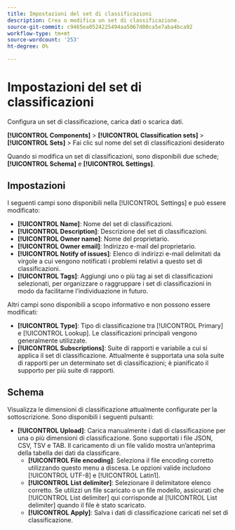 ```yaml
---
title: Impostazioni del set di classificazioni
description: Crea o modifica un set di classificazione.
source-git-commit: c9465ea0524225494aa5067d00ca5e7aba4bca92
workflow-type: tm+mt
source-wordcount: '253'
ht-degree: 0%

---
```



# Impostazioni del set di classificazioni

Configura un set di classificazione, carica dati o scarica dati.

**[!UICONTROL Components]** > **[!UICONTROL Classification sets]** > **[!UICONTROL Sets]** > Fai clic sul nome del set di classificazioni desiderato

Quando si modifica un set di classificazioni, sono disponibili due schede; **[!UICONTROL Schema]** e **[!UICONTROL Settings]**.

## Impostazioni

I seguenti campi sono disponibili nella [!UICONTROL Settings] e può essere modificato:

* **[!UICONTROL Name]**: Nome del set di classificazioni.
* **[!UICONTROL Description]**: Descrizione del set di classificazioni.
* **[!UICONTROL Owner name]**: Nome del proprietario.
* **[!UICONTROL Owner email]**: Indirizzo e-mail del proprietario.
* **[!UICONTROL Notify of issues]**: Elenco di indirizzi e-mail delimitati da virgole a cui vengono notificati i problemi relativi a questo set di classificazioni.
* **[!UICONTROL Tags]**: Aggiungi uno o più tag ai set di classificazioni selezionati, per organizzare o raggruppare i set di classificazioni in modo da facilitarne l’individuazione in futuro.

Altri campi sono disponibili a scopo informativo e non possono essere modificati:

* **[!UICONTROL Type]**: Tipo di classificazione tra [!UICONTROL Primary] e [!UICONTROL Lookup]. Le classificazioni principali vengono generalmente utilizzate.
* **[!UICONTROL Subscriptions]**: Suite di rapporti e variabile a cui si applica il set di classificazione. Attualmente è supportata una sola suite di rapporti per un determinato set di classificazioni; è pianificato il supporto per più suite di rapporti.

## Schema

Visualizza le dimensioni di classificazione attualmente configurate per la sottoscrizione. Sono disponibili i seguenti pulsanti:

* **[!UICONTROL Upload]**: Carica manualmente i dati di classificazione per una o più dimensioni di classificazione. Sono supportati i file JSON, CSV, TSV e TAB. Il caricamento di un file valido mostra un’anteprima della tabella dei dati da classificare.
   * **[!UICONTROL File encoding]**: Seleziona il file encoding corretto utilizzando questo menu a discesa. Le opzioni valide includono [!UICONTROL UTF-8] e [!UICONTROL Latin1].
   * **[!UICONTROL List delimiter]**: Selezionare il delimitatore elenco corretto. Se utilizzi un file scaricato o un file modello, assicurati che [!UICONTROL List delimiter] qui corrisponde al [!UICONTROL List delimiter] quando il file è stato scaricato.
   * **[!UICONTROL Apply]**: Salva i dati di classificazione caricati nel set di classificazione.
